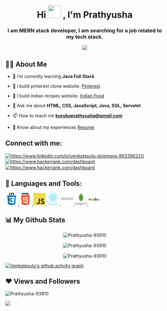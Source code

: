 <h1 align="center">Hi <img src="https://user-images.githubusercontent.com/76251822/184340507-a428029b-e36e-4dcf-a266-ade9cc52e6cc.gif" width="40" height="40"></img>
, I'm Prathyusha</h1>
<h3 align="center">I am MERN stack developer, I am searching for a job related to my tech stack.</h3>

<p align="center"><img src="https://user-images.githubusercontent.com/76251822/184339637-654f2f93-fc9f-497d-b1e6-5e3dc680afeb.png"></img><p>


## 🙋‍♂️ About Me
- 🌱 I’m currently learning **Java Full Stack**
- 🌹 I build pinterest clone website. [Pinterest](https://pinterestclone1.netlify.app/)
- 🔭 I build indian recipes website. [Indian Food](https://indianfood.vercel.app/)


- 💬 Ask me about **HTML, CSS, JavaScript, Java, SQL, Servelet**

- 📫 How to reach me **kurubaprathyusha@gmail.com**

- 📄 Know about my experiences [Resume](https://drive.google.com/file/d/1K9U8XbWRd-W07ENFlpfTnAw3k-kkSfMA/view?usp=sharing)

## Connect with me:
<p align="left">
<a href="https://www.linkedin.com/in/venkatesulu-dommara-863396221/" target="blank"><img align="center" src="https://raw.githubusercontent.com/rahuldkjain/github-profile-readme-generator/master/src/images/icons/Social/linked-in-alt.svg" alt="https://www.linkedin.com/in/venkatesulu-dommara-863396221/" height="30" width="40" /></a>
<a href="https://the-awesome-venkycoder422-site.netlify.app/" target="blank"><img align="center" src="https://cdn-icons-png.flaticon.com/512/351/351456.png" alt="https://www.hackerrank.com/dashboard" height="30" width="40" /></a>
<a href="https://www.hackerrank.com/dommaravenkates1" target="blank"><img align="center" src="https://raw.githubusercontent.com/rahuldkjain/github-profile-readme-generator/master/src/images/icons/Social/hackerrank.svg" alt="https://www.hackerrank.com/dashboard" height="30" width="40" /></a>
</p>

## 🚀 Languages and Tools:
<p align="left"> <a href="https://www.w3schools.com/css/" target="_blank" rel="noreferrer">

<img src="https://raw.githubusercontent.com/devicons/devicon/master/icons/css3/css3-original-wordmark.svg" alt="css3" width="40" height="40"/> </a> <a href="https://www.w3.org/html/" target="_blank" rel="noreferrer"> <img src="https://raw.githubusercontent.com/devicons/devicon/master/icons/html5/html5-original-wordmark.svg" alt="html5" width="40" height="40"/> </a> <a href="https://developer.mozilla.org/en-US/docs/Web/JavaScript" target="_blank" rel="noreferrer"> <img src="https://raw.githubusercontent.com/devicons/devicon/master/icons/javascript/javascript-original.svg" alt="javascript" width="40" height="40"/> </a> <a href="https://reactjs.org/" target="_blank" rel="noreferrer"> <img src="https://raw.githubusercontent.com/devicons/devicon/master/icons/react/react-original-wordmark.svg" alt="react" width="40" height="40"/> </a> 
<a href="https://expressjs.com" target="_blank" rel="noreferrer"> <img src="https://raw.githubusercontent.com/devicons/devicon/master/icons/express/express-original-wordmark.svg" alt="express" width="40" height="40"/> </a> <a href="https://www.mongodb.com/" target="_blank" rel="noreferrer"> <img src="https://raw.githubusercontent.com/devicons/devicon/master/icons/mongodb/mongodb-original-wordmark.svg" alt="mongodb" width="40" height="40"/> </a> <a href="https://nodejs.org" target="_blank" rel="noreferrer"> <img src="https://raw.githubusercontent.com/devicons/devicon/master/icons/nodejs/nodejs-original-wordmark.svg" alt="nodejs" width="40" height="40"/> </a> 

</p>

<p align="left">

</p>


## 📊 My Github Stats

<p align="center"><img align="center"  src="https://github-readme-streak-stats.herokuapp.com/?user=Prathyusha-93910&theme=algolia&show_icons=true&locale=en" alt="Prathyusha-93910" /></p>

<p align="center"><img align="center" src="https://github-readme-stats.vercel.app/api?username=Prathyusha-93910&theme=algolia&show_icons=true&locale=en" alt="Prathyusha-93910" /></p>

<p align="center"><img align="center" src="https://github-readme-stats.vercel.app/api/top-langs?username=Prathyusha-93910&theme=algolia&show_icons=true&locale=en&layout=compact" alt="Prathyusha-93910" /></p>

[![Venkatesulu's github activity graph](https://activity-graph.herokuapp.com/graph?username=Prathyusha-93910&theme=react-dark)](https://github.com/Prathyusha-93910/github-readme-activity-graph)

## ❤ Views and Followers
<p align="left"> <img src="https://komarev.com/ghpvc/?username=Prathyusha-93910&label=Profile%20views&color=brightgreen" alt="Prathyusha-93910" /> </p>

<img src="https://user-images.githubusercontent.com/76251822/184345097-608a115d-e2e7-41df-9f19-97e8f8bbad1f.svg"></img>

